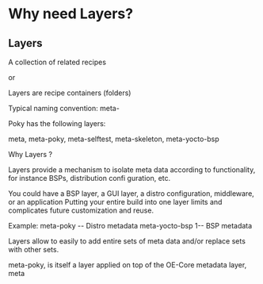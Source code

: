 # Why need Layers?

## Layers

A collection of related recipes

or

Layers are recipe containers (folders)

Typical naming convention: meta-<layername>

Poky has the following layers:

meta, meta-poky, meta-selftest, meta-skeleton, meta-yocto-bsp

Why Layers ?

Layers provide a mechanism to isolate meta data according to functionality, for instance BSPs, distribution confi
guration, etc.

You could have a BSP layer, a GUI layer, a distro configuration, middleware, or an application
Putting your entire build into one layer limits and complicates future customization and reuse.

Example: meta-poky -- Distro metadata
meta-yocto-bsp 1-- BSP metadata

Layers allow to easily to add entire sets of meta data and/or replace sets with other sets.

meta-poky, is itself a layer applied on top of the OE-Core metadata layer, meta
